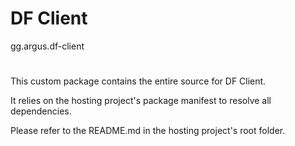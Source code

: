 # DF Client
gg.argus.df-client
#

This custom package contains the entire source for DF Client.

It relies on the hosting project's package manifest to resolve all dependencies.

Please refer to the README.md in the hosting project's root folder.